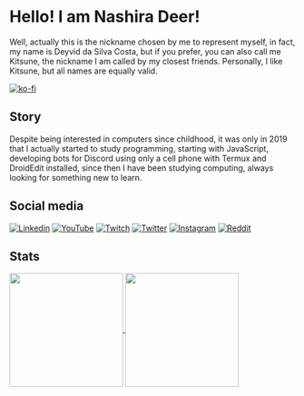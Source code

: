 # Hello! I am Nashira Deer!

Well, actually this is the nickname chosen by me to represent myself, in fact, my name is Deyvid da Silva Costa, but if you prefer, you can also call me Kitsune, the nickname I am called by my closest friends. Personally, I like Kitsune, but all names are equally valid.

[![ko-fi](https://ko-fi.com/img/githubbutton_sm.svg)](https://ko-fi.com/H2H4NKWWN)

## Story

Despite being interested in computers since childhood, it was only in 2019 that I actually started to study programming, starting with JavaScript, developing bots for Discord using only a cell phone with Termux and DroidEdit installed, since then I have been studying computing, always looking for something new to learn.

## Social media

[![Linkedin](https://img.shields.io/badge/Linkedin-0077B5?style=for-the-badge&logo=linkedin&logoColor=white)](https://linkedin.com/in/nashiradeer)
[![YouTube](https://img.shields.io/badge/YouTube-FF0000?style=for-the-badge&logo=youtube&logoColor=white)](https://www.youtube.com/NashiraDeer)
[![Twitch](https://img.shields.io/badge/Twitch-9146FF?style=for-the-badge&logo=twitch&logoColor=white)](https://twitch.tv/nashiradeer)
[![Twitter](https://img.shields.io/badge/Twitter-1DA1F2?style=for-the-badge&logo=twitter&logoColor=white)](https://www.twitter.com/nashiradeer)
[![Instagram](https://img.shields.io/badge/Instagram-E4405F?style=for-the-badge&logo=instagram&logoColor=white)](https://www.instagram.com/nashiradeer/)
[![Reddit](https://img.shields.io/badge/Reddit-FF4500?style=for-the-badge&logo=reddit&logoColor=white)](https://www.reddit.com/user/nashira_deer)

## Stats

<a href="https://github.com/nashiradeer">
  <img height=200 align="center" src="https://github-readme-stats.vercel.app/api?username=nashiradeer&theme=midnight-purple&show_icons=true&count_private=true" />
</a>
<a href="https://github.com/nashiradeer">
  <img height=200 align="center" src="https://github-readme-stats.vercel.app/api/top-langs/?username=nashiradeer&theme=midnight-purple&layout=donut&langs_count=10" />
</a>
